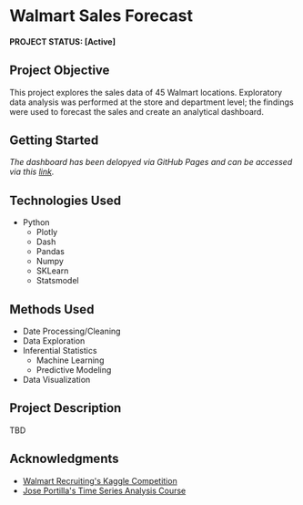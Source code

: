 # Walmart Sales Forecast


#### PROJECT STATUS: [Active]

## Project Objective
This project explores the sales data of 45 Walmart locations. Exploratory data analysis was performed at the store and department level; the findings were used to forecast the sales and create an analytical dashboard.

## Getting Started

*The dashboard has been delopyed via GitHub Pages and can be accessed via this [link](https://octaviaisom.github.io/Walmart-Sales-Forecast/).*

## Technologies Used
* Python
   * Plotly
   * Dash
   * Pandas
   * Numpy
   * SKLearn
   * Statsmodel

## Methods Used
* Date Processing/Cleaning
* Data Exploration
* Inferential Statistics
    * Machine Learning
    * Predictive Modeling
* Data Visualization

## Project Description
TBD

## Acknowledgments
* [Walmart Recruiting's Kaggle Competition](https://www.kaggle.com/c/walmart-recruiting-store-sales-forecasting)
* [Jose Portilla's Time Series Analysis Course](https://www.udemy.com/course/python-for-time-series-data-analysis/)
